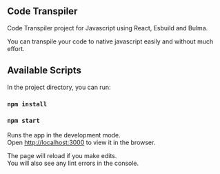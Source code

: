 ## Code Transpiler

Code Transpiler project for Javascript using React, Esbuild and Bulma.

You can transpile your code to native javascript easily and without much effort.

## Available Scripts

In the project directory, you can run:

### `npm install`

### `npm start`

Runs the app in the development mode.\
Open [http://localhost:3000](http://localhost:3000) to view it in the browser.

The page will reload if you make edits.\
You will also see any lint errors in the console.
